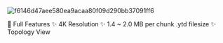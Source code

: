![f6146d47aee580ea9acaa80f09d290bb37091ff6](https://github.com/qubitrepos/qubit-topology/assets/13704525/aa0a2af8-facc-414c-825f-d2777baa61c2)

🎉 Full Features
:sparkles:  4K Resolution
:sparkles: 1.4 ~ 2.0 MB per chunk .ytd filesize
:sparkles: Topology View
